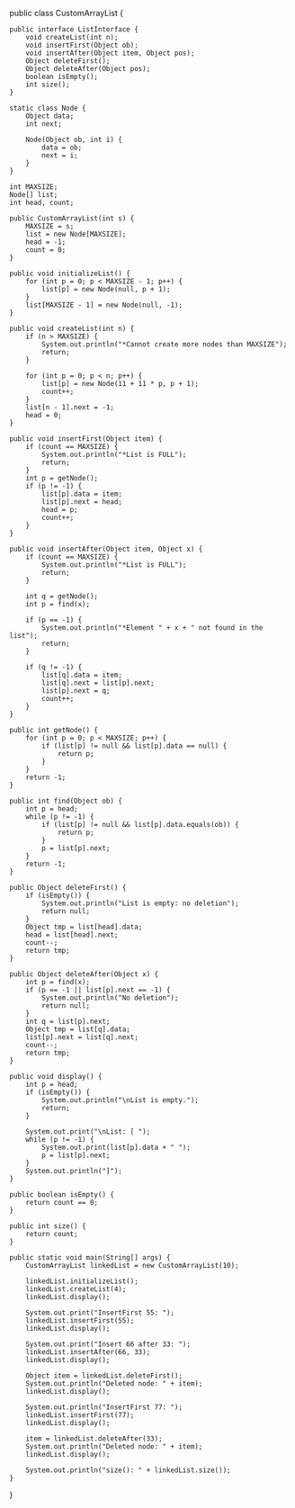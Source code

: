 public class CustomArrayList {

    public interface ListInterface {
        void createList(int n);
        void insertFirst(Object ob);
        void insertAfter(Object item, Object pos);
        Object deleteFirst();
        Object deleteAfter(Object pos);
        boolean isEmpty();
        int size();
    }

    static class Node {
        Object data;
        int next;

        Node(Object ob, int i) {
            data = ob;
            next = i;
        }
    }

    int MAXSIZE;
    Node[] list;
    int head, count;

    public CustomArrayList(int s) {
        MAXSIZE = s;
        list = new Node[MAXSIZE];
        head = -1;
        count = 0;
    }

    public void initializeList() {
        for (int p = 0; p < MAXSIZE - 1; p++) {
            list[p] = new Node(null, p + 1);
        }
        list[MAXSIZE - 1] = new Node(null, -1);
    }

    public void createList(int n) {
        if (n > MAXSIZE) {
            System.out.println("*Cannot create more nodes than MAXSIZE");
            return;
        }

        for (int p = 0; p < n; p++) {
            list[p] = new Node(11 + 11 * p, p + 1);
            count++;
        }
        list[n - 1].next = -1;
        head = 0;
    }

    public void insertFirst(Object item) {
        if (count == MAXSIZE) {
            System.out.println("*List is FULL");
            return;
        }
        int p = getNode();
        if (p != -1) {
            list[p].data = item;
            list[p].next = head;
            head = p;
            count++;
        }
    }

    public void insertAfter(Object item, Object x) {
        if (count == MAXSIZE) {
            System.out.println("*List is FULL");
            return;
        }

        int q = getNode();
        int p = find(x);

        if (p == -1) {
            System.out.println("*Element " + x + " not found in the list");
            return;
        }

        if (q != -1) {
            list[q].data = item;
            list[q].next = list[p].next;
            list[p].next = q;
            count++;
        }
    }

    public int getNode() {
        for (int p = 0; p < MAXSIZE; p++) {
            if (list[p] != null && list[p].data == null) {
                return p;
            }
        }
        return -1;
    }

    public int find(Object ob) {
        int p = head;
        while (p != -1) {
            if (list[p] != null && list[p].data.equals(ob)) {
                return p;
            }
            p = list[p].next;
        }
        return -1;
    }

    public Object deleteFirst() {
        if (isEmpty()) {
            System.out.println("List is empty: no deletion");
            return null;
        }
        Object tmp = list[head].data;
        head = list[head].next;
        count--;
        return tmp;
    }

    public Object deleteAfter(Object x) {
        int p = find(x);
        if (p == -1 || list[p].next == -1) {
            System.out.println("No deletion");
            return null;
        }
        int q = list[p].next;
        Object tmp = list[q].data;
        list[p].next = list[q].next;
        count--;
        return tmp;
    }

    public void display() {
        int p = head;
        if (isEmpty()) {
            System.out.println("\nList is empty.");
            return;
        }

        System.out.print("\nList: [ ");
        while (p != -1) {
            System.out.print(list[p].data + " ");
            p = list[p].next;
        }
        System.out.println("]");
    }

    public boolean isEmpty() {
        return count == 0;
    }

    public int size() {
        return count;
    }

    public static void main(String[] args) {
        CustomArrayList linkedList = new CustomArrayList(10);

        linkedList.initializeList();
        linkedList.createList(4);
        linkedList.display();

        System.out.print("InsertFirst 55: ");
        linkedList.insertFirst(55);
        linkedList.display();

        System.out.print("Insert 66 after 33: ");
        linkedList.insertAfter(66, 33);
        linkedList.display();

        Object item = linkedList.deleteFirst();
        System.out.println("Deleted node: " + item);
        linkedList.display();

        System.out.println("InsertFirst 77: ");
        linkedList.insertFirst(77);
        linkedList.display();

        item = linkedList.deleteAfter(33);
        System.out.println("Deleted node: " + item);
        linkedList.display();

        System.out.println("size(): " + linkedList.size());
    }
}
